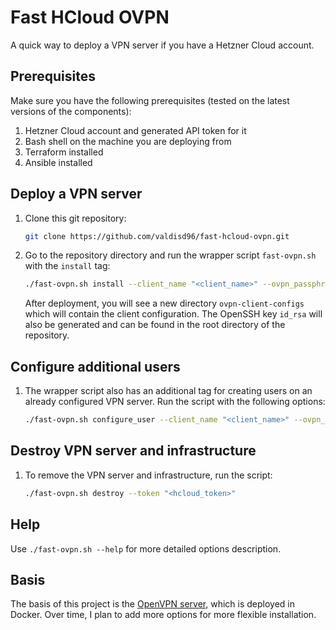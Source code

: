 # Fast HCloud OVPN

A quick way to deploy a VPN server if you have a Hetzner Cloud account.

## Prerequisites

Make sure you have the following prerequisites (tested on the latest versions of the components):

1. Hetzner Cloud account and generated API token for it
2. Bash shell on the machine you are deploying from
3. Terraform installed
4. Ansible installed

## Deploy a VPN server

1. Clone this git repository:
    ```sh
    git clone https://github.com/valdisd96/fast-hcloud-ovpn.git
    ```
2. Go to the repository directory and run the wrapper script `fast-ovpn.sh` with the `install` tag:
    ```sh
    ./fast-ovpn.sh install --client_name "<client_name>" --ovpn_passphrase "<ovpn_passphrase>" --token "<hcloud_token>"
    ```
    After deployment, you will see a new directory `ovpn-client-configs` which will contain the client configuration. The OpenSSH key `id_rsa` will also be generated and can be found in the root directory of the repository.

## Configure additional users

1. The wrapper script also has an additional tag for creating users on an already configured VPN server. Run the script with the following options:
    ```sh
    ./fast-ovpn.sh configure_user --client_name "<client_name>" --ovpn_passphrase "<ovpn_passphrase>"
    ```

## Destroy VPN server and infrastructure

1. To remove the VPN server and infrastructure, run the script:
    ```sh
    ./fast-ovpn.sh destroy --token "<hcloud_token>"
    ```

## Help

Use `./fast-ovpn.sh --help` for more detailed options description.

## Basis

The basis of this project is the [OpenVPN server](https://github.com/kylemanna/docker-openvpn), which is deployed in Docker.
Over time, I plan to add more options for more flexible installation.
